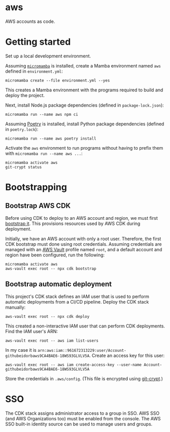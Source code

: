 # aws

AWS accounts as code.


# Getting started

Set up a local development environment.

Assuming [`micromamba`](https://mamba.readthedocs.io/en/latest/installation.html#micromamba) is installed, create a Mamba environment named `aws` defined in `environment.yml`:

    micromamba create --file environment.yml --yes

This creates a Mamba environment with the programs required to build and deploy the project.

Next, install Node.js package dependencies (defined in `package-lock.json`):

    micromamba run --name aws npm ci

Assuming [Poetry](https://python-poetry.org/docs/master/#installing-with-the-official-installer) is installed, install Python package dependencies (defined in `poetry.lock`):

    micromamba run --name aws poetry install

Activate the `aws` environment to run programs without having to prefix them with `micromamba run --name aws ...`:

    micromamba activate aws
    git-crypt status


# Bootstrapping

## Bootstrap AWS CDK

Before using CDK to deploy to an AWS account and region, we must first [bootstrap it](https://docs.aws.amazon.com/cdk/v2/guide/bootstrapping.html). This provisions resources used by AWS CDK during deployment.

Initially, we have an AWS account with only a root user. Therefore, the first CDK bootstrap must done using root credentials. Assuming credentials are managed with an [AWS Vault](https://github.com/99designs/aws-vault) profile named `root`, and a default account and region have been configured, run the following:

    micromamba activate aws
    aws-vault exec root -- npx cdk bootstrap


## Bootstrap automatic deployment

This project's CDK stack defines an IAM user that is used to perform automatic deployments from a CI/CD pipeline. Deploy the CDK stack manually:

    aws-vault exec root -- npx cdk deploy

This created a non-interactive IAM user that can perform CDK deployments. Find the IAM user's ARN:

    aws-vault exec root -- aws iam list-users

In my case it is `arn:aws:iam::961672313229:user/Account-githubeidorbaws9CA4BAE6-18WS93GLVLV5A`. Create an access key for this user:

    aws-vault exec root -- aws iam create-access-key --user-name Account-githubeidorbaws9CA4BAE6-18WS93GLVLV5A

Store the credentials in `.aws/config`. (This file is encrypted using [git-crypt](https://www.agwa.name/projects/git-crypt/).)


# SSO

The CDK stack assigns administrator access to a group in SSO. AWS SSO (and AWS Organizations too) must be enabled from the console. The AWS SSO built-in identity source can be used to manage users and groups.
